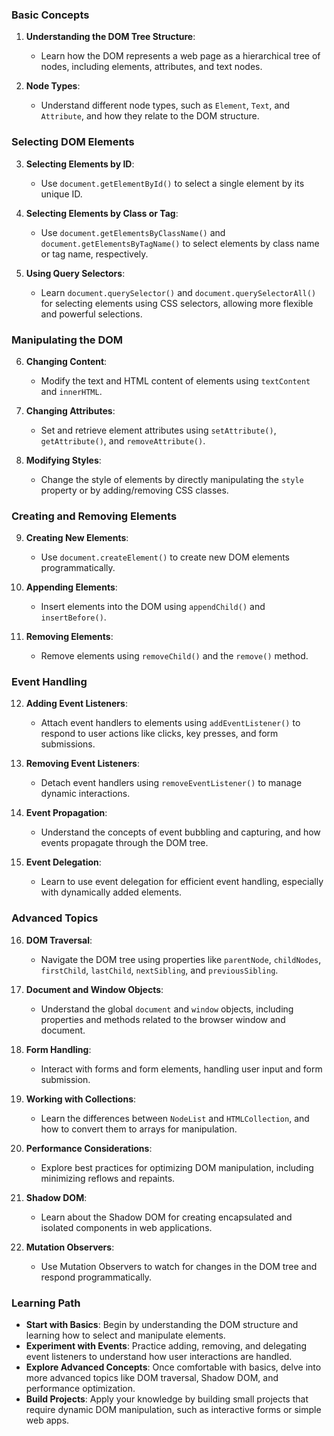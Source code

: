 ### Basic Concepts

1. **Understanding the DOM Tree Structure**:
   - Learn how the DOM represents a web page as a hierarchical tree of nodes, including elements, attributes, and text nodes.

2. **Node Types**:
   - Understand different node types, such as `Element`, `Text`, and `Attribute`, and how they relate to the DOM structure.

### Selecting DOM Elements

3. **Selecting Elements by ID**:
   - Use `document.getElementById()` to select a single element by its unique ID.

4. **Selecting Elements by Class or Tag**:
   - Use `document.getElementsByClassName()` and `document.getElementsByTagName()` to select elements by class name or tag name, respectively.

5. **Using Query Selectors**:
   - Learn `document.querySelector()` and `document.querySelectorAll()` for selecting elements using CSS selectors, allowing more flexible and powerful selections.

### Manipulating the DOM

6. **Changing Content**:
   - Modify the text and HTML content of elements using `textContent` and `innerHTML`.

7. **Changing Attributes**:
   - Set and retrieve element attributes using `setAttribute()`, `getAttribute()`, and `removeAttribute()`.

8. **Modifying Styles**:
   - Change the style of elements by directly manipulating the `style` property or by adding/removing CSS classes.

### Creating and Removing Elements

9. **Creating New Elements**:
   - Use `document.createElement()` to create new DOM elements programmatically.

10. **Appending Elements**:
    - Insert elements into the DOM using `appendChild()` and `insertBefore()`.

11. **Removing Elements**:
    - Remove elements using `removeChild()` and the `remove()` method.

### Event Handling

12. **Adding Event Listeners**:
    - Attach event handlers to elements using `addEventListener()` to respond to user actions like clicks, key presses, and form submissions.

13. **Removing Event Listeners**:
    - Detach event handlers using `removeEventListener()` to manage dynamic interactions.

14. **Event Propagation**:
    - Understand the concepts of event bubbling and capturing, and how events propagate through the DOM tree.

15. **Event Delegation**:
    - Learn to use event delegation for efficient event handling, especially with dynamically added elements.

### Advanced Topics

16. **DOM Traversal**:
    - Navigate the DOM tree using properties like `parentNode`, `childNodes`, `firstChild`, `lastChild`, `nextSibling`, and `previousSibling`.

17. **Document and Window Objects**:
    - Understand the global `document` and `window` objects, including properties and methods related to the browser window and document.

18. **Form Handling**:
    - Interact with forms and form elements, handling user input and form submission.

19. **Working with Collections**:
    - Learn the differences between `NodeList` and `HTMLCollection`, and how to convert them to arrays for manipulation.

20. **Performance Considerations**:
    - Explore best practices for optimizing DOM manipulation, including minimizing reflows and repaints.

21. **Shadow DOM**:
    - Learn about the Shadow DOM for creating encapsulated and isolated components in web applications.

22. **Mutation Observers**:
    - Use Mutation Observers to watch for changes in the DOM tree and respond programmatically.

### Learning Path

- **Start with Basics**: Begin by understanding the DOM structure and learning how to select and manipulate elements.
- **Experiment with Events**: Practice adding, removing, and delegating event listeners to understand how user interactions are handled.
- **Explore Advanced Concepts**: Once comfortable with basics, delve into more advanced topics like DOM traversal, Shadow DOM, and performance optimization.
- **Build Projects**: Apply your knowledge by building small projects that require dynamic DOM manipulation, such as interactive forms or simple web apps.
